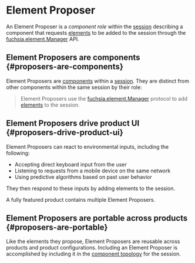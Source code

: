 # Element Proposer

An Element Proposer is a _component role_ within the
[session][doc-session] describing a component that requests
[elements][doc-element] to be added to the session through the
[fuchsia.element.Manager][sdk-element-manager] API.

## Element Proposers are components {#proposers-are-components}

Element Proposers are [components][doc-component] within a
[session][doc-session]. They are distinct from other components within the same
session by their role:

> Element Proposers use the [fuchsia.element.Manager][sdk-element-manager]
> protocol to add [elements][doc-element] to the session.

## Element Proposers drive product UI {#proposers-drive-product-ui}

Element Proposers can react to environmental inputs, including the following:

* Accepting direct keyboard input from the user
* Listening to requests from a mobile device on the same network
* Using predictive algorithms based on past user behavior

They then respond to these inputs by adding elements to the session.

A fully featured product contains multiple Element Proposers.

## Element Proposers are portable across products {#proposers-are-portable}

Like the elements they propose, Element Proposers are reusable across products
and product configurations. Including an Element Proposer is accomplished by
including it in the [component topology][doc-component-topology] for the
session.

[doc-session]: /docs/concepts/session/introduction.md
[doc-element]: /docs/concepts/session/element.md
[doc-component]: /docs/concepts/components/v2/introduction.md
[doc-component-topology]: /docs/concepts/components/v2/topology.md
[sdk-element-manager]: /sdk/fidl/fuchsia.element/element_manager.fidl